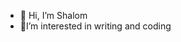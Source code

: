 - 👋 Hi, I’m Shalom
-  💫I’m interested in writing and coding
  

<!---
Shalomasc/Shalomasc is a ✨ special ✨ repository because its `README.md` (this file) appears on your GitHub profile.
You can click the Preview link to take a look at your changes.
--->
